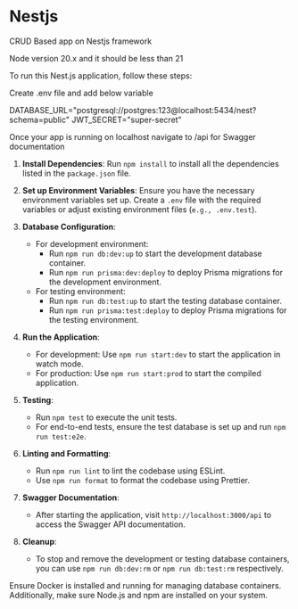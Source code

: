# Nestjs

CRUD Based app on Nestjs framework

Node version 20.x and it should be less than 21

To run this Nest.js application, follow these steps:

Create .env file and add below variable

DATABASE_URL="postgresql://postgres:123@localhost:5434/nest?schema=public"
JWT_SECRET="super-secret"

Once your app is running on localhost navigate to /api for Swagger documentation

1. **Install Dependencies**: Run `npm install` to install all the dependencies listed in the `package.json` file.

2. **Set up Environment Variables**: Ensure you have the necessary environment variables set up. Create a `.env` file with the required variables or adjust existing environment files (`e.g., .env.test`).

3. **Database Configuration**:

   - For development environment:
     - Run `npm run db:dev:up` to start the development database container.
     - Run `npm run prisma:dev:deploy` to deploy Prisma migrations for the development environment.
   - For testing environment:
     - Run `npm run db:test:up` to start the testing database container.
     - Run `npm run prisma:test:deploy` to deploy Prisma migrations for the testing environment.

4. **Run the Application**:

   - For development: Use `npm run start:dev` to start the application in watch mode.
   - For production: Use `npm run start:prod` to start the compiled application.

5. **Testing**:

   - Run `npm test` to execute the unit tests.
   - For end-to-end tests, ensure the test database is set up and run `npm run test:e2e`.

6. **Linting and Formatting**:

   - Run `npm run lint` to lint the codebase using ESLint.
   - Use `npm run format` to format the codebase using Prettier.

7. **Swagger Documentation**:

   - After starting the application, visit `http://localhost:3000/api` to access the Swagger API documentation.

8. **Cleanup**:
   - To stop and remove the development or testing database containers, you can use `npm run db:dev:rm` or `npm run db:test:rm` respectively.

Ensure Docker is installed and running for managing database containers. Additionally, make sure Node.js and npm are installed on your system.

